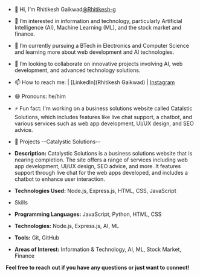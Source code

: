 
- 👋 Hi, I’m  Rhitikesh Gaikwad[@Rhitikesh-g](https://github.com/Rhitikesh-g)
- 👀 I’m interested in information and technology, particularly Artificial Intelligence (AI), Machine Learning (ML), and the stock market and finance.
- 🌱 I’m currently pursuing a BTech in Electronics and Computer Science and learning more about web development and AI technologies.
- 💞️ I’m looking to collaborate on innovative projects involving AI, web development, and advanced technology solutions.
- 📫 How to reach me:  | [LinkedIn](Rhitikesh Gaikwad) | [Instagram](rhitikeshh)
- 😄 Pronouns: he/him
- ⚡ Fun fact: I'm working on a business solutions website called Catalstic Solutions, which includes features like live chat support, a chatbot, and various services such as web app development, UI/UX design, and SEO advice.

- 🌱 Projects
  --Catalystic Solutions--
- **Description:** Catalystic Solutions is a business solutions website that is nearing completion. The site offers a range of services including web app development, UI/UX design, SEO advice, and more. It features support through live chat for the web apps developed, and includes a chatbot to enhance user interaction.
- **Technologies Used:** Node.js, Express.js, HTML, CSS, JavaScript

-  Skills
- **Programming Languages:** JavaScript, Python, HTML, CSS
- **Technologies:** Node.js, Express.js, AI, ML
- **Tools:** Git, GitHub
- **Areas of Interest:** Information & Technology, AI, ML, Stock Market, Finance


**Feel free to reach out if you have any questions or just want to connect!**

<!---
Rhitikesh-g/Rhitikesh-g is a ✨ special ✨ repository because its `README.md` (this file) appears on your GitHub profile.
You can click the Preview link to take a look at your changes.
--->
